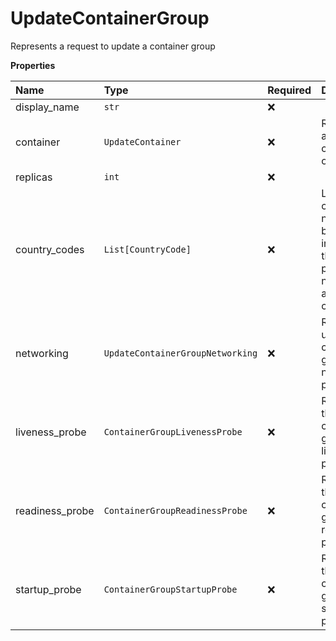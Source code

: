 # UpdateContainerGroup

Represents a request to update a container group

**Properties**

| Name            | Type                             | Required | Description                                                                                     |
| :-------------- | :------------------------------- | :------- | :---------------------------------------------------------------------------------------------- |
| display_name    | `str`                            | ❌       |                                                                                                 |
| container       | `UpdateContainer`                | ❌       | Represents an update container object                                                           |
| replicas        | `int`                            | ❌       |                                                                                                 |
| country_codes   | `List[CountryCode]`              | ❌       | List of countries nodes must be located in. Remove this field to permit nodes from any country. |
| networking      | `UpdateContainerGroupNetworking` | ❌       | Represents update container group networking parameters                                         |
| liveness_probe  | `ContainerGroupLivenessProbe`    | ❌       | Represents the container group liveness probe                                                   |
| readiness_probe | `ContainerGroupReadinessProbe`   | ❌       | Represents the container group readiness probe                                                  |
| startup_probe   | `ContainerGroupStartupProbe`     | ❌       | Represents the container group startup probe                                                    |
